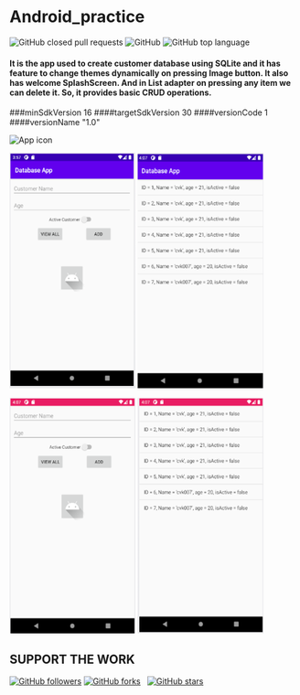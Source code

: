 # Android_practice

![GitHub closed pull requests](https://img.shields.io/github/issues-pr-closed/cvkoo7/Android_practice)
![GitHub](https://img.shields.io/github/license/cvkoo7/Android_practice)
![GitHub top language](https://img.shields.io/github/languages/top/cvkoo7/Android_practice)

#### It is the app used to create customer database using SQLite and it has feature to change themes dynamically on pressing Image button. It also has welcome SplashScreen. And in List adapter on pressing any item we can delete it. So, it provides basic CRUD operations.

###minSdkVersion 16
####targetSdkVersion 30
####versionCode 1
####versionName "1.0"

![App icon](https://www.creativefreedom.co.uk/wp-content/uploads/2013/03/00-android-4-0_icons.png)


<p float="center"> 
  <img src="/Screenshots/1.png" height="412" width="220" />
  <img src="/Screenshots/2.png" height="412" width="220" />
</p>

<p float="center"> 
  <img src="/Screenshots/3.png" height="412" width="220" />
  <img src="/Screenshots/4.png" height="412" width="220" />
</p>

## SUPPORT THE WORK

[![GitHub followers](https://img.shields.io/github/followers/cvkoo7?label=follow&style=social)](https://github.com/cvkoo7?tab=followers)
[![GitHub forks](https://img.shields.io/github/forks/cvkoo7/Spark?label=forks&style=social)](https://github.com/cvkoo7/Spark/network) &nbsp;
[![GitHub stars](https://img.shields.io/github/stars/cvkoo7/Spark?style=social)](https://github.com/cvkoo7/Spark/stargazers)
&nbsp;
